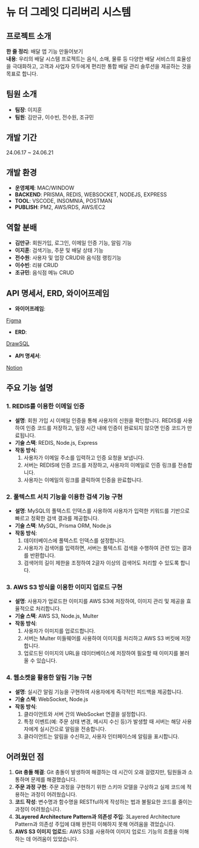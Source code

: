 # 뉴 더 그레잇 디리버리 시스템

## 프로젝트 소개
**한 줄 정리**: 배달 앱 기능 만들어보기  
**내용**: 우리의 배달 시스템 프로젝트는 음식, 소매, 물류 등 다양한 배달 서비스의 효율성을 극대화하고, 고객과 사업자 모두에게 편리한 통합 배달 관리 솔루션을 제공하는 것을 목표로 합니다.  

## 팀원 소개
- **팀장**: 이지훈
- **팀원**: 김만규, 이수빈, 전수원, 조규민

## 개발 기간
24.06.17 ~ 24.06.21

## 개발 환경
- **운영체제**: MAC/WINDOW
- **BACKEND**: PRISMA, REDIS, WEBSOCKET, NODEJS, EXPRESS
- **TOOL**: VSCODE, INSOMNIA, POSTMAN
- **PUBLISH**: PM2, AWS/RDS, AWS/EC2

## 역할 분배
- **김만규**: 회원가입, 로그인, 이메일 인증 기능, 알림 기능
- **이지훈**: 검색기능, 주문 및 배달 상태 기능
- **전수원**: 사용자 및 업장 CRUD와 음식점 랭킹기능
- **이수빈**: 리뷰 CRUD
- **조규민**: 음식점 메뉴 CRUD

## API 명세서, ERD, 와이어프레임
- **와이어프레임**: 

[Figma](https://www.figma.com/file/IjCaHI8oZEAxUqj32tJKFx?type=design%27&node-id=0:1)

- **ERD**: 

[DrawSQL](https://drawsql.app/teams/-1385/diagrams/-2)

- **API 명세서**: 

[Notion](https://teamsparta.notion.site/416d422bdfb54a398a48d5f27e274836?v=2881f05f3bb64764ab8122793294c982&pvs=4)

## 주요 기능 설명

### 1. REDIS를 이용한 이메일 인증
- **설명**: 회원 가입 시 이메일 인증을 통해 사용자의 신원을 확인합니다. REDIS를 사용하여 인증 코드를 저장하고, 일정 시간 내에 인증이 완료되지 않으면 인증 코드가 만료됩니다.
- **기술 스택**: REDIS, Node.js, Express
- **작동 방식**:
  1. 사용자가 이메일 주소를 입력하고 인증 요청을 보냅니다.
  2. 서버는 REDIS에 인증 코드를 저장하고, 사용자의 이메일로 인증 링크를 전송합니다.
  3. 사용자는 이메일의 링크를 클릭하여 인증을 완료합니다.

### 2. 풀텍스트 서치 기능을 이용한 검색 기능 구현
- **설명**: MySQL의 풀텍스트 인덱스를 사용하여 사용자가 입력한 키워드를 기반으로 빠르고 정확한 검색 결과를 제공합니다.
- **기술 스택**: MySQL, Prisma ORM, Node.js
- **작동 방식**:
  1. 데이터베이스에 풀텍스트 인덱스를 설정합니다.
  2. 사용자가 검색어를 입력하면, 서버는 풀텍스트 검색을 수행하여 관련 있는 결과를 반환합니다.
  3. 검색어의 길이 제한을 조정하여 2글자 이상의 검색어도 처리할 수 있도록 합니다.

### 3. AWS S3 방식을 이용한 이미지 업로드 구현
- **설명**: 사용자가 업로드한 이미지를 AWS S3에 저장하여, 이미지 관리 및 제공을 효율적으로 처리합니다.
- **기술 스택**: AWS S3, Node.js, Multer
- **작동 방식**:
  1. 사용자가 이미지를 업로드합니다.
  2. 서버는 Multer 미들웨어를 사용하여 이미지를 처리하고 AWS S3 버킷에 저장합니다.
  3. 업로드된 이미지의 URL을 데이터베이스에 저장하여 필요할 때 이미지를 불러올 수 있습니다.

### 4. 웹소켓을 활용한 알림 기능 구현
- **설명**: 실시간 알림 기능을 구현하여 사용자에게 즉각적인 피드백을 제공합니다.
- **기술 스택**: WebSocket, Node.js
- **작동 방식**:
  1. 클라이언트와 서버 간의 WebSocket 연결을 설정합니다.
  2. 특정 이벤트(예: 주문 상태 변경, 메시지 수신 등)가 발생할 때 서버는 해당 사용자에게 실시간으로 알림을 전송합니다.
  3. 클라이언트는 알림을 수신하고, 사용자 인터페이스에 알림을 표시합니다.

## 어려웠던 점
1. **Git 충돌 해결**: Git 충돌이 발생하여 해결하는 데 시간이 오래 걸렸지만, 팀원들과 소통하며 문제를 해결했습니다.
2. **주문 과정 구현**: 주문 과정을 구현하기 위한 스키마 모델을 구상하고 실제 코드에 적용하는 과정이 어려웠습니다.
3. **코드 작성**: 변수명과 함수명을 RESTful하게 작성하는 법과 불필요한 코드를 줄이는 과정이 어려웠습니다.
4. **3Layered Architecture Pattern과 의존성 주입**: 3Layered Architecture Pattern과 의존성 주입에 대해 완전히 이해하지 못해 어려움을 겪었습니다.
5. **AWS S3 이미지 업로드**: AWS S3를 사용하여 이미지 업로드 기능의 흐름을 이해하는 데 어려움이 있었습니다.